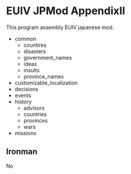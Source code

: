 # EUIV JPMod AppendixII
This program assembly EUIV japanese mod.
 - common
   - countires
   - disasters
   - government_names
   - ideas
   - insults
   - province_names
 - customizable_localization
 - decisions
 - events
 - history
   - advisors
   - countries
   - provinces
   - wars
 - missions

## Ironman
No
